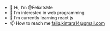 - 👋 Hi, I’m @FelixItsMe
- 👀 I’m interested in web programming
- 🌱 I’m currently learning react js
- 📫 How to reach me faliq.kintara14@gmail.com

<!---
FelixItsMe/FelixItsMe is a ✨ special ✨ repository because its `README.md` (this file) appears on your GitHub profile.
You can click the Preview link to take a look at your changes.
--->
